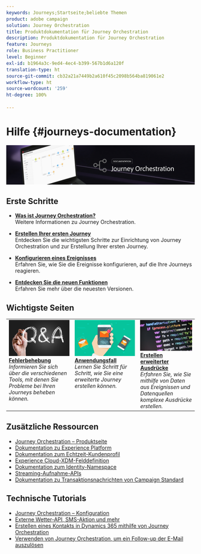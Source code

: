 ```yaml
---
keywords: Journeys;Startseite;beliebte Themen
product: adobe campaign
solution: Journey Orchestration
title: Produktdokumentation für Journey Orchestration
description: Produktdokumentation für Journey Orchestration
feature: Journeys
role: Business Practitioner
level: Beginner
exl-id: b1964a3c-9ed4-4ec4-b399-567b1d6a120f
translation-type: ht
source-git-commit: cb32a21a7449b2a610f45c2098b564ba819061e2
workflow-type: ht
source-wordcount: '259'
ht-degree: 100%

---
```


# Hilfe {#journeys-documentation}

![](using/assets/do-not-localize/bannerjourney.png)

## Erste Schritte

* **[Was ist Journey Orchestration?](using/about/about-journey-orchestration.md)**<br/>
Weitere Informationen zu Journey Orchestration.

* **[Erstellen Ihrer ersten Journey](using/about/get-started.md)**<br/>
Entdecken Sie die wichtigsten Schritte zur Einrichtung von Journey Orchestration und zur Erstellung Ihrer ersten Journey.

* **[Konfigurieren eines Ereignisses](using/event/about-events.md#section_tbk_5qt_pgb)**<br/>
Erfahren Sie, wie Sie die Ereignisse konfigurieren, auf die Ihre Journeys reagieren.

* **[Entdecken Sie die neuen Funktionen](using/release-notes/release-notes.md)**<br/>
Erfahren Sie mehr über die neuesten Versionen.

## Wichtigste Seiten

<table style="table-layout:fixed">
<tr>
    <td valign="top">
        <a href="using/about/troubleshooting.md">
       <img alt="Entwickler" src="using/assets/do-not-localize/FAQ.png" />
       </a>
    <div>
    <a href="using/about/troubleshooting.md"><strong>Fehlerbehebung</strong></a>
    </div>
    <em>Informieren Sie sich über die verschiedenen Tools, mit denen Sie Probleme bei Ihren Journeys beheben können.</em>
    <br>
  </td>
  <td valign="top">
    <a href="using/usecase/building-the-journey.md">
      <img alt="build" src="using/assets/do-not-localize/design.png"/>
    </a>
    <div>
    <a href="using/usecase/building-the-journey.md"><strong>Anwendungsfall</strong></a>
    </div>
    <em>Lernen Sie Schritt für Schritt, wie Sie eine erweiterte Journey erstellen können.</em>
    <br>
  </td>
  <td valign="top">
    <a href="using/expression/expressionadvanced.md">
      <img alt="Bedingungen" src="using/assets/do-not-localize/dev.png"/>
    </a>
    <div>
    <a href="using/expression/expressionadvanced.md"><strong>Erstellen erweiterter Ausdrücke</strong></a>
    </div>
    <em>Erfahren Sie, wie Sie mithilfe von Daten aus Ereignissen und Datenquellen komplexe Ausdrücke erstellen. </em>
    <br>
  </td>
</tr>
</table>

## Zusätzliche Ressourcen

* [Journey Orchestration – Produktseite](https://www.adobe.com/de/experience-platform/journey-orchestration.html)
* [Dokumentation zu Experience Platform](https://www.adobe.com/de/experience-platform/documentation-and-developer-resources.html)
* [Dokumentation zum Echtzeit-Kundenprofil](https://docs.adobe.com/content/help/de-DE/experience-platform/profile/home.html)
* [Experience Cloud-XDM-Felddefinition](https://docs.adobe.com/content/help/de-DE/experience-platform/xdm/home.html)
* [Dokumentation zum Identity-Namespace](https://docs.adobe.com/content/help/de-DE/experience-platform/identity/home.html)
* [Streaming-Aufnahme-APIs](https://docs.adobe.com/content/help/de-DE/experience-platform/ingestion/streaming/overview.html)
* [Dokumentation zu Transaktionsnachrichten von Campaign Standard](https://docs.adobe.com/content/help/de-DE/campaign-standard/using/communication-channels/transactional-messaging/about-transactional-messaging.html)

## Technische Tutorials

* [Journey Orchestration – Konfiguration](https://experienceleague.adobe.com/docs/platform-learn/comprehensive-technical-tutorial/module6/journey-orchestration-create-account.html?lang=de#6.-journey-orchestration)
* [Externe Wetter-API, SMS-Aktion und mehr](https://experienceleague.adobe.com/docs/platform-learn/comprehensive-technical-tutorial/module12/journey-orchestration-external-weather-api-sms.html?lang=de#module12)
* [Erstellen eines Kontakts in Dynamics 365 mithilfe von Journey Orchestration](https://experienceleague.adobe.com/docs/platform-learn/comprehensive-technical-tutorial/module17/ex3.html?lang=de#17.3-create-a-contact-in-microsoft-dynamics-365-using-journey-orchestration-%26-import-data-from-microsoft-dynamics)
* [Verwenden von Journey Orchestration, um ein Follow-up der E-Mail auszulösen](https://experienceleague.adobe.com/docs/platform-learn/comprehensive-technical-tutorial/module20/ex4.html?lang=de#20.4-use-journey-orchestration-to-trigger-an-email-follow-up-after-interacting-with-your-chatbot)
